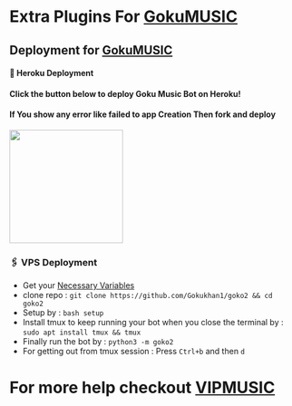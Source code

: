 # Extra Plugins For [GokuMUSIC](https://github.com/Gokukhan1/goko2)


## Deployment for [GokuMUSIC](https://github.com/Gokukhan1/goko2)

#### 🚀 Heroku Deployment

<h4>Click the button below to deploy Goku Music Bot on Heroku!</h4>    
<h4>If You show any error like failed to app Creation Then fork and deploy </h4>
<a href="https://dashboard.heroku.com/new?template=https://github.com/Gokukhan1/goko2"><img src="https://img.shields.io/badge/Deploy%20To%20Heroku-teal?style=for-the-badge&logo=heroku" width="200""/></a>


### 🖇 VPS Deployment
- Get your [Necessary Variables](https://github.com/Gokukhan1/goko2/blob/master/sample.env)
- clone repo : `git clone https://github.com/Gokukhan1/goko2 && cd goko2`
- Setup by : `bash setup`
- Install tmux to keep running your bot when you close the terminal by :
`sudo apt install tmux && tmux`
- Finally run the bot by :
`python3 -m goko2`
- For getting out from tmux session : Press `Ctrl+b` and then `d`<br>


# For more help checkout [VIPMUSIC](https://github.com/Gokukhan1/goko2)

